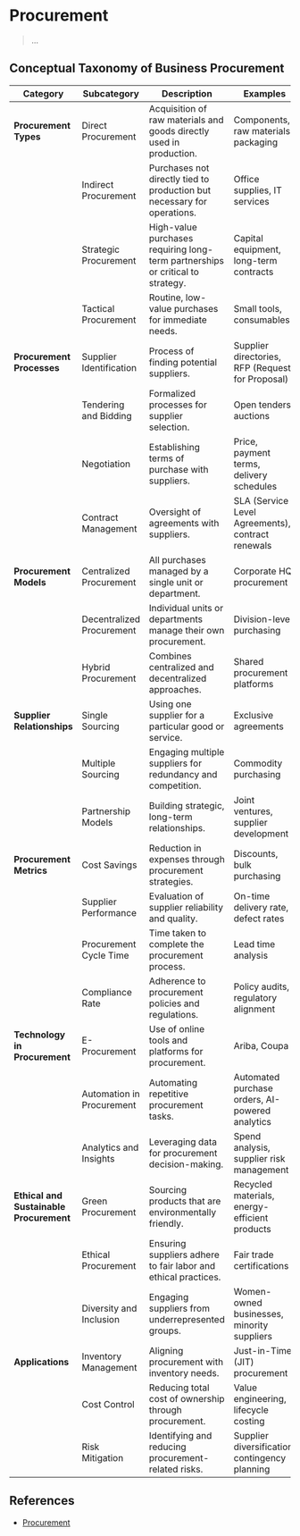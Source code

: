 # Procurement

> …

## Conceptual Taxonomy of Business Procurement

| **Category** | **Subcategory** | **Description** | **Examples** | **Purpose** |
| --- | --- | --- | --- | --- |
| **Procurement Types** | Direct Procurement | Acquisition of raw materials and goods directly used in production. | Components, raw materials, packaging | Support production and core operations. |
|  | Indirect Procurement | Purchases not directly tied to production but necessary for operations. | Office supplies, IT services | Ensure smooth operational workflows. |
|  | Strategic Procurement | High-value purchases requiring long-term partnerships or critical to strategy. | Capital equipment, long-term contracts | Build competitive advantages. |
|  | Tactical Procurement | Routine, low-value purchases for immediate needs. | Small tools, consumables | Meet day-to-day operational needs. |
| **Procurement Processes** | Supplier Identification | Process of finding potential suppliers. | Supplier directories, RFP (Request for Proposal) | Ensure quality and cost-effectiveness. |
|  | Tendering and Bidding | Formalized processes for supplier selection. | Open tenders, auctions | Promote transparency and competition. |
|  | Negotiation | Establishing terms of purchase with suppliers. | Price, payment terms, delivery schedules | Optimize costs and value. |
|  | Contract Management | Oversight of agreements with suppliers. | SLA (Service Level Agreements), contract renewals | Ensure compliance and mutual benefit. |
| **Procurement Models** | Centralized Procurement | All purchases managed by a single unit or department. | Corporate HQ procurement | Achieve economies of scale. |
|  | Decentralized Procurement | Individual units or departments manage their own procurement. | Division-level purchasing | Provide flexibility and responsiveness. |
|  | Hybrid Procurement | Combines centralized and decentralized approaches. | Shared procurement platforms | Balance efficiency and autonomy. |
| **Supplier Relationships** | Single Sourcing | Using one supplier for a particular good or service. | Exclusive agreements | Build strong partnerships and consistency. |
|  | Multiple Sourcing | Engaging multiple suppliers for redundancy and competition. | Commodity purchasing | Mitigate risks and ensure availability. |
|  | Partnership Models | Building strategic, long-term relationships. | Joint ventures, supplier development | Foster collaboration and innovation. |
| **Procurement Metrics** | Cost Savings | Reduction in expenses through procurement strategies. | Discounts, bulk purchasing | Maximize profitability. |
|  | Supplier Performance | Evaluation of supplier reliability and quality. | On-time delivery rate, defect rates | Maintain high operational standards. |
|  | Procurement Cycle Time | Time taken to complete the procurement process. | Lead time analysis | Improve efficiency and speed. |
|  | Compliance Rate | Adherence to procurement policies and regulations. | Policy audits, regulatory alignment | Avoid legal and financial risks. |
| **Technology in Procurement** | E-Procurement | Use of online tools and platforms for procurement. | Ariba, Coupa | Streamline procurement workflows. |
|  | Automation in Procurement | Automating repetitive procurement tasks. | Automated purchase orders, AI-powered analytics | Increase efficiency and reduce errors. |
|  | Analytics and Insights | Leveraging data for procurement decision-making. | Spend analysis, supplier risk management | Enable strategic decision-making. |
| **Ethical and Sustainable Procurement** | Green Procurement | Sourcing products that are environmentally friendly. | Recycled materials, energy-efficient products | Promote sustainability goals. |
|  | Ethical Procurement | Ensuring suppliers adhere to fair labor and ethical practices. | Fair trade certifications | Uphold corporate social responsibility. |
|  | Diversity and Inclusion | Engaging suppliers from underrepresented groups. | Women-owned businesses, minority suppliers | Support community and equality efforts. |
| **Applications** | Inventory Management | Aligning procurement with inventory needs. | Just-in-Time (JIT) procurement | Minimize waste and carrying costs. |
|  | Cost Control | Reducing total cost of ownership through procurement. | Value engineering, lifecycle costing | Ensure financial efficiency. |
|  | Risk Mitigation | Identifying and reducing procurement-related risks. | Supplier diversification, contingency planning | Maintain business continuity. |

## References

- [Procurement](https://en.wikipedia.org/wiki/Procurement)
